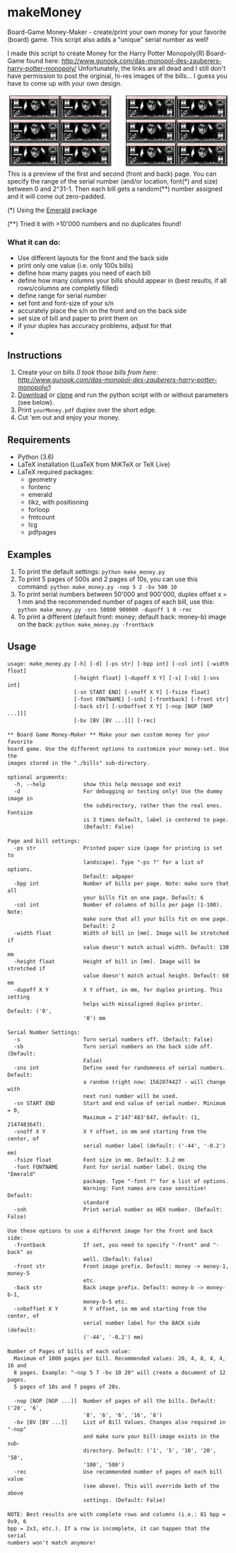 # makeMoney
Board-Game Money-Maker - create/print your own money for your favorite (board) game.
This script also adds a "unique" serial number as well!

I made this script to create Money for the Harry Potter Monopoly(R) Board-Game found here: http://www.gunook.com/das-monopol-des-zauberers-harry-potter-monopoly/
Unfortunately, the links are all dead and I still don't have permission to post the orginial, hi-res images of the bills... I guess you have to come up with your own design.

![ONE bill, two-sided](https://github.com/foreachthing/makeMoney/blob/master/scrshot-000.png)
This is a preview of the first and second (front and back) page. You can specify the range of the serial number (and/or location, font(&ast;) and size) between 0 and 2^31-1. Then each bill gets a random(&ast;&ast;) number assigned and it will come out zero-padded.

(&ast;) Using the [Emerald](http://www.pirbot.com/mirrors/ctan/fonts/emerald/) package

(&ast;&ast;) Tried it with >10'000 numbers and no duplicates found!

### What it can do:
* Use different layouts for the front and the back side
* print only one value (i.e. only 100s bills)
* define how many pages you need of each bill
* define how many columns your bills should appear in (best results, if all rows/columns are completly filled)
* define range for serial number
* set font and font-size of your s/n
* accurately place the s/n on the front and on the back side
* set size of bill and paper to print them on
* if your duplex has accuracy problems, adjust for that
* 


## Instructions

1. Create your on bills _(I took those bills from here: http://www.gunook.com/das-monopol-des-zauberers-harry-potter-monopoly/)_
1. [Download](https://github.com/foreachthing/makeMoney/archive/master.zip) or [clone](https://github.com/foreachthing/makeMoney.git) and run the python script with or without parameters (see below).
1. Print `yourMoney.pdf` duplex over the short edge.
1. Cut 'em out and enjoy your money.

## Requirements
* Python (3.6)
* LaTeX installation (LuaTeX from MiKTeX or TeX Live)
* LaTeX required packages:
  * geometry
  * fontenc
  * emerald
  * tikz, with positioning
  * forloop
  * fmtcount
  * lcg
  * pdfpages

## Examples
1. To print the default settings: `python make_money.py`
1. To print 5 pages of 500s and 2 pages of 10s, you can use this command: `python make_money.py -nop 5 2 -bv 500 10`
1. To print serial numbers between 50'000 and 900'000, duplex offset x = 1 mm and the recommended number of pages of each bill, use this: `python make_money.py -sns 50000 900000 -dupoff 1 0 -rec`
1. To print a different (default front: money; default back: money-b) image on the back: `python make_money.py -frontback`



## Usage
```
usage: make_money.py [-h] [-d] [-ps str] [-bpp int] [-col int] [-width float]
                     [-height float] [-dupoff X Y] [-s] [-sb] [-sns int]
                     [-sn START END] [-snoff X Y] [-fsize float]
                     [-font FONTNAME] [-snh] [-frontback] [-front str]
                     [-back str] [-snboffset X Y] [-nop [NOP [NOP ...]]]
                     [-bv [BV [BV ...]]] [-rec]

** Board Game Money-Maker ** Make your own custom money for your favorite
board game. Use the different options to customize your money-set. Use the
images stored in the "./bills" sub-directory.

optional arguments:
  -h, --help            show this help message and exit
  -d                    For debugging or testing only! Use the dummy image in
                        the subdirectory, rather than the real ones. Fontsize
                        is 3 times default, label is centered to page.
                        (Default: False)

Page and bill settings:
  -ps str               Printed paper size (page for printing is set to
                        landscape). Type "-ps ?" for a list of options.
                        Default: a4paper
  -bpp int              Number of bills per page. Note: make sure that all
                        your bills fit on one page. Default: 6
  -col int              Number of columns of bills per page (1-100). Note:
                        make sure that all your bills fit on one page.
                        Default: 2
  -width float          Width of bill in [mm]. Image will be stretched if
                        value doesn't match actual width. Default: 130 mm
  -height float         Height of bill in [mm]. Image will be stretched if
                        value doesn't match actual height. Default: 60 mm
  -dupoff X Y           X Y offset, in mm, for duplex printing. This setting
                        helps with missaligned duplex printer. Default: ('0',
                        '0') mm

Serial Number Settings:
  -s                    Turn serial numbers off. (Default: False)
  -sb                   Turn serial numbers on the back side off. (Default:
                        False)
  -sns int              Define seed for randomness of serial numbers. Default:
                        a random (right now: 1562074427 - will change with
                        next run) number will be used.
  -sn START END         Start and end value of serial number. Minimum = 0,
                        Maximum = 2'147'483'647, default: (1, 2147483647).
  -snoff X Y            X Y offset, in mm and starting from the center, of
                        serial number label (default: ('-44', '-0.2') mm)
  -fsize float          Font size in mm. Default: 3.2 mm
  -font FONTNAME        Font for serial number label. Using the "Emerald"
                        package. Type "-font ?" for a list of options.
                        Warning: Font names are case sensitive! Default:
                        standard
  -snh                  Print serial number as HEX number. (Default: False)

Use these options to use a different image for the front and back side:
  -frontback            If set, you need to specify "-front" and "-back" as
                        well. (Default: False)
  -front str            Front image prefix. Default: money -> money-1, money-5
                        etc.
  -back str             Back image prefix. Default: money-b -> money-b-1,
                        money-b-5 etc.
  -snboffset X Y        X Y offset, in mm and starting from the center, of
                        serial number label for the BACK side (default:
                        ('-44', '-0.2') mm)

Number of Pages of bills of each value:
  Maximum of 1000 pages per bill. Recommended values: 20, 4, 8, 4, 4, 16 and
  8 pages. Example: "-nop 5 7 -bv 10 20" will create a document of 12 pages.
  5 pages of 10s and 7 pages of 20s.

  -nop [NOP [NOP ...]]  Number of pages of all the bills. Default: ('20', '6',
                        '8', '6', '6', '16', '8')
  -bv [BV [BV ...]]     List of Bill Values. Changes also required in "-nop"
                        and make sure your bill-image exists in the sub-
                        directory. Default: ('1', '5', '10', '20', '50',
                        '100', '500')
  -rec                  Use recommended number of pages of each bill value
                        (see above). This will override both of the above
                        settings. (Default: False)

NOTE: Best results are with complete rows and columns (i.e.: 81 bpp = 9x9, 6
bpp = 2x3, etc.). If a row is incomplete, it can happen that the serial
numbers won't match anymore!
```
